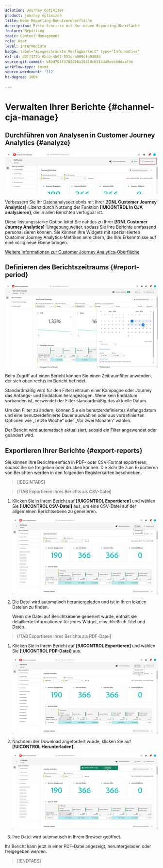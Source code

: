 ```yaml
---
solution: Journey Optimizer
product: journey optimizer
title: Neue Reporting-Benutzeroberfläche
description: Erste Schritte mit der neuen Reporting-Oberfläche
feature: Reporting
topic: Content Management
role: User
level: Intermediate
badge: label="Eingeschränkte Verfügbarkeit" type="Informative"
exl-id: d2ff175a-8bca-4b62-931c-a909cfd9308d
source-git-commit: b80d794f3782056a10310c65144a8eecbddaaf3e
workflow-type: tm+mt
source-wordcount: '312'
ht-degree: 100%

---
```


# Verwalten Ihrer Berichte {#channel-cja-manage}

## Durchführen von Analysen in Customer Journey Analytics {#analyze}

![](assets/cja-analyze.png)

Verbessern Sie Ihr Datenanalyseerlebnis mit Ihrer **[!DNL Customer Journey Analytics]**-Lizenz durch Nutzung der Funktion **[!UICONTROL In CJA analysieren]**, die in allen Berichten verfügbar ist.

Diese leistungsstarke Option leitet Sie nahtlos zu Ihrer **[!DNL Customer Journey Analytics]**-Umgebung weiter, sodass Sie Ihre Berichte umfassend personalisieren können. Sie können Ihre Widgets mit spezialisierten Customer Journey Analytics-Metriken anreichern, die Ihre Erkenntnisse auf eine völlig neue Ebene bringen.

[Weitere Informationen zur Customer Journey Analytics-Oberfläche](https://experienceleague.adobe.com/de/docs/analytics-platform/using/cja-overview/cja-getting-started)

## Definieren des Berichtszeitraums {#report-period}

![](assets/cja-time-period.png)

Beim Zugriff auf einen Bericht können Sie einen Zeitraumfilter anwenden, der sich oben rechts im Bericht befindet.

Standardmäßig wird für den Filterzeitraum einer Kampagne oder Journey das Anfangs- und Enddatum herangezogen. Wenn kein Enddatum vorhanden ist, verwendet der Filter standardmäßig das aktuelle Datum.

Um den Filter zu ändern, können Sie ein benutzerdefiniertes Anfangsdatum und eine benutzerdefinierte Dauer auswählen oder aus vordefinierten Optionen wie „Letzte Woche“ oder „Vor zwei Monaten“ wählen.

Der Bericht wird automatisch aktualisiert, sobald ein Filter angewendet oder geändert wird.

## Exportieren Ihrer Berichte {#export-reports}

Sie können Ihre Berichte einfach in PDF- oder CSV-Format exportieren, sodass Sie sie freigeben oder drucken können. Die Schritte zum Exportieren von Berichten werden in den folgenden Registerkarten beschrieben.

>[!BEGINTABS]

>[!TAB Exportieren Ihres Berichts als CSV-Datei]

1. Klicken Sie in Ihrem Bericht auf **[!UICONTROL Exportieren]** und wählen Sie **[!UICONTROL CSV-Datei]** aus, um eine CSV-Datei auf der allgemeinen Berichtsebene zu generieren.

   ![](assets/export_cja_csv.png)

1. Die Datei wird automatisch heruntergeladen und ist in Ihren lokalen Dateien zu finden.

   Wenn die Datei auf Berichtsebene generiert wurde, enthält sie detaillierte Informationen für jedes Widget, einschließlich Titel und Daten.

>[!TAB Exportieren Ihres Berichts als PDF-Datei]

1. Klicken Sie in Ihrem Bericht auf **[!UICONTROL Exportieren]** und wählen Sie **[!UICONTROL PDF-Datei]** aus.

   ![](assets/export_cja_pdf.png)

1. Nachdem der Download angefordert wurde, klicken Sie auf **[!UICONTROL Herunterladen]**.

   ![](assets/export_cja_pdf_2.png)

1. Ihre Datei wird automatisch in Ihrem Browser geöffnet.

Ihr Bericht kann jetzt in einer PDF-Datei angezeigt, heruntergeladen oder freigegeben werden.

>[!ENDTABS]
